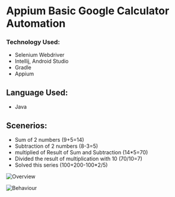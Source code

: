 # Appium Basic Google Calculator Automation

### Technology Used:
- Selenium Webdriver
- Intellij, Android Studio
- Gradle
- Appium

## Language Used:
- Java

## Scenerios:
- Sum of 2 numbers (9+5=14)
- Subtraction of 2 numbers (8-3=5)
- multiplied of Result of Sum and Subtraction (14*5=70)
- Divided the result of multiplication with 10 (70/10=7)
- Solved this series (100+200-100*2/5)

![Overview](https://user-images.githubusercontent.com/83439797/222919512-6a2d9894-5d00-4ba8-b2ca-d9790b8517d2.png)


![Behaviour](https://user-images.githubusercontent.com/83439797/222919514-399f3b19-1ed9-4996-989a-22e148bd4c86.png)

